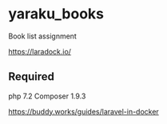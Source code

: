 # yaraku_books
Book list assignment

https://laradock.io/

## Required
php 7.2 
Composer 1.9.3 

https://buddy.works/guides/laravel-in-docker


